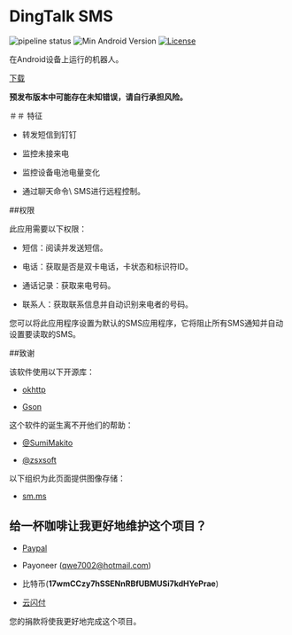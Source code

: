 # DingTalk SMS

![pipeline status](https://badges.git.reallct.com/qwe7002/dingtalk-sms/badges/master/pipeline.svg)
![Min Android Version](https://img.shields.io/badge/android-22+-orange.svg)
[![License](https://img.shields.io/badge/License-BSD%203--Clause-blue.svg)](https://github.com/qwe7002/dingtalk-sms/blob/master/LICENSE)

在Android设备上运行的机器人。

[下载](https://github.com/qwe7002/telegram-sms/releases)

**预发布版本中可能存在未知错误，请自行承担风险。**

＃＃ 特征

 - 转发短信到钉钉

 - 监控未接来电

 - 监控设备电池电量变化

 - 通过聊天命令\ SMS进行远程控制。

##权限

此应用需要以下权限：

 - 短信：阅读并发送短信。

 - 电话：获取是否是双卡电话，卡状态和标识符ID。

 - 通话记录：获取来电号码。

 - 联系人：获取联系信息并自动识别来电者的号码。

您可以将此应用程序设置为默认的SMS应用程序，它将阻止所有SMS通知并自动设置要读取的SMS。

##致谢

该软件使用以下开源库：

 -  [okhttp](https://github.com/square/okhttp)

 -  [Gson](https://github.com/google/gson)

这个软件的诞生离不开他们的帮助：

 -  [@SumiMakito](https://github.com/SumiMakito)

 -  [@zsxsoft](https://github.com/zsxsoft)

以下组织为此页面提供图像存储：

 -  [sm.ms](https://sm.ms)

## 给一杯咖啡让我更好地维护这个项目？

 -  [Paypal](https://paypal.me/qwe7002)

 - Payoneer (qwe7002@hotmail.com)

 - 比特币(**17wmCCzy7hSSENnRBfUBMUSi7kdHYePrae**)

 -  [云闪付](https://static.reallct.com/2019/02/21/5c6d812840bac.png)

您的捐款将使我更好地完成这个项目。